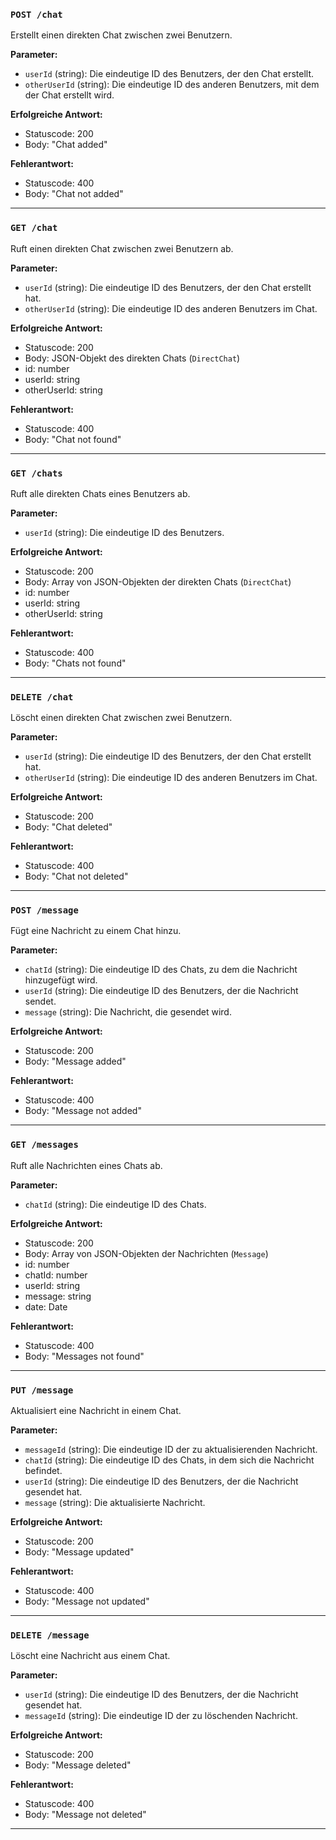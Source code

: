 ### `POST /chat`

Erstellt einen direkten Chat zwischen zwei Benutzern.

**Parameter:**

- `userId` (string): Die eindeutige ID des Benutzers, der den Chat erstellt.
- `otherUserId` (string): Die eindeutige ID des anderen Benutzers, mit dem der Chat erstellt wird.

**Erfolgreiche Antwort:**

- Statuscode: 200
- Body: "Chat added"

**Fehlerantwort:**

- Statuscode: 400
- Body: "Chat not added"

---

### `GET /chat`

Ruft einen direkten Chat zwischen zwei Benutzern ab.

**Parameter:**

- `userId` (string): Die eindeutige ID des Benutzers, der den Chat erstellt hat.
- `otherUserId` (string): Die eindeutige ID des anderen Benutzers im Chat.

**Erfolgreiche Antwort:**

- Statuscode: 200
- Body: JSON-Objekt des direkten Chats (`DirectChat`)
- id: number
- userId: string
- otherUserId: string

**Fehlerantwort:**

- Statuscode: 400
- Body: "Chat not found"

---

### `GET /chats`

Ruft alle direkten Chats eines Benutzers ab.

**Parameter:**

- `userId` (string): Die eindeutige ID des Benutzers.

**Erfolgreiche Antwort:**

- Statuscode: 200
- Body: Array von JSON-Objekten der direkten Chats (`DirectChat`)
- id: number
- userId: string
- otherUserId: string

**Fehlerantwort:**

- Statuscode: 400
- Body: "Chats not found"

---

### `DELETE /chat`

Löscht einen direkten Chat zwischen zwei Benutzern.

**Parameter:**

- `userId` (string): Die eindeutige ID des Benutzers, der den Chat erstellt hat.
- `otherUserId` (string): Die eindeutige ID des anderen Benutzers im Chat.

**Erfolgreiche Antwort:**

- Statuscode: 200
- Body: "Chat deleted"

**Fehlerantwort:**

- Statuscode: 400
- Body: "Chat not deleted"

---

### `POST /message`

Fügt eine Nachricht zu einem Chat hinzu.

**Parameter:**

- `chatId` (string): Die eindeutige ID des Chats, zu dem die Nachricht hinzugefügt wird.
- `userId` (string): Die eindeutige ID des Benutzers, der die Nachricht sendet.
- `message` (string): Die Nachricht, die gesendet wird.

**Erfolgreiche Antwort:**

- Statuscode: 200
- Body: "Message added"

**Fehlerantwort:**

- Statuscode: 400
- Body: "Message not added"

---

### `GET /messages`

Ruft alle Nachrichten eines Chats ab.

**Parameter:**

- `chatId` (string): Die eindeutige ID des Chats.

**Erfolgreiche Antwort:**

- Statuscode: 200
- Body: Array von JSON-Objekten der Nachrichten (`Message`)
- id: number
- chatId: number
- userId: string
- message: string
- date: Date

**Fehlerantwort:**

- Statuscode: 400
- Body: "Messages not found"

---

### `PUT /message`

Aktualisiert eine Nachricht in einem Chat.

**Parameter:**

- `messageId` (string): Die eindeutige ID der zu aktualisierenden Nachricht.
- `chatId` (string): Die eindeutige ID des Chats, in dem sich die Nachricht befindet.
- `userId` (string): Die eindeutige ID des Benutzers, der die Nachricht gesendet hat.
- `message` (string): Die aktualisierte Nachricht.

**Erfolgreiche Antwort:**

- Statuscode: 200
- Body: "Message updated"

**Fehlerantwort:**

- Statuscode: 400
- Body: "Message not updated"

---

### `DELETE /message`

Löscht eine Nachricht aus einem Chat.

**Parameter:**

- `userId` (string): Die eindeutige ID des Benutzers, der die Nachricht gesendet hat.
- `messageId` (string): Die eindeutige ID der zu löschenden Nachricht.

**Erfolgreiche Antwort:**

- Statuscode: 200
- Body: "Message deleted"

**Fehlerantwort:**

- Statuscode: 400
- Body: "Message not deleted"

---
